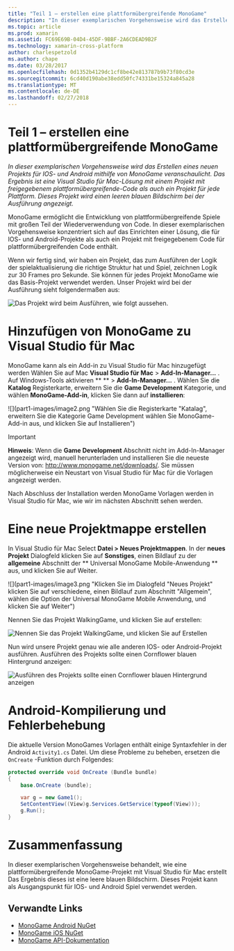 ```yaml
---
title: "Teil 1 – erstellen eine plattformübergreifende MonoGame"
description: "In dieser exemplarischen Vorgehensweise wird das Erstellen eines neuen Projekts für IOS- und Android mithilfe von MonoGame veranschaulicht. Das Ergebnis ist eine Visual Studio für Mac-Lösung mit einem Projekt mit freigegebenem plattformübergreifende-Code als auch ein Projekt für jede Plattform. Dieses Projekt wird einen leeren blauen Bildschirm bei der Ausführung angezeigt."
ms.topic: article
ms.prod: xamarin
ms.assetid: FC69E69B-04D4-45DF-9BBF-2A6CDEAD9B2F
ms.technology: xamarin-cross-platform
author: charlespetzold
ms.author: chape
ms.date: 03/28/2017
ms.openlocfilehash: 0d1352b4129dc1cf8be42e813787b9b73f80cd3e
ms.sourcegitcommit: 6cd40d190abe38edd50fc74331be15324a845a28
ms.translationtype: MT
ms.contentlocale: de-DE
ms.lasthandoff: 02/27/2018
---
```

# <a name="part-1--creating-a-cross-platform-monogame"></a>Teil 1 – erstellen eine plattformübergreifende MonoGame

_In dieser exemplarischen Vorgehensweise wird das Erstellen eines neuen Projekts für IOS- und Android mithilfe von MonoGame veranschaulicht. Das Ergebnis ist eine Visual Studio für Mac-Lösung mit einem Projekt mit freigegebenem plattformübergreifende-Code als auch ein Projekt für jede Plattform. Dieses Projekt wird einen leeren blauen Bildschirm bei der Ausführung angezeigt._

MonoGame ermöglicht die Entwicklung von plattformübergreifende Spiele mit großen Teil der Wiederverwendung von Code. In dieser exemplarischen Vorgehensweise konzentriert sich auf das Einrichten einer Lösung, die für IOS- und Android-Projekte als auch ein Projekt mit freigegebenem Code für plattformübergreifenden Code enthält.

Wenn wir fertig sind, wir haben ein Projekt, das zum Ausführen der Logik der spielaktualisierung die richtige Struktur hat und Spiel, zeichnen Logik zur 30 Frames pro Sekunde. Sie können für jedes Projekt MonoGame wie das Basis-Projekt verwendet werden. Unser Projekt wird bei der Ausführung sieht folgendermaßen aus:

![](part1-images/image1.png "Das Projekt wird beim Ausführen, wie folgt aussehen.")


# <a name="adding-monogame-to-visual-studio-for-mac"></a>Hinzufügen von MonoGame zu Visual Studio für Mac

MonoGame kann als ein Add-in zu Visual Studio für Mac hinzugefügt werden Wählen Sie auf Mac **Visual Studio für Mac** > **Add-In-Manager...**  . Auf Windows-Tools aktivieren ** ** > **Add-In-Manager...**  . Wählen Sie die **Katalog** Registerkarte, erweitern Sie die **Game Development** Kategorie, und wählen **MonoGame-Add-in**, klicken Sie dann auf **installieren**:

![](part1-images/image2.png "Wählen Sie die Registerkarte "Katalag", erweitern Sie die Kategorie Game Development wählen Sie MonoGame-Add-in aus, und klicken Sie auf Installieren")

> [!IMPORTANT]
> **Hinweis**: Wenn die **Game Development** Abschnitt nicht im Add-In-Manager angezeigt wird, manuell herunterladen und installieren Sie die neueste Version von: http://www.monogame.net/downloads/. Sie müssen möglicherweise ein Neustart von Visual Studio für Mac für die Vorlagen angezeigt werden.



Nach Abschluss der Installation werden MonoGame Vorlagen werden in Visual Studio für Mac, wie wir im nächsten Abschnitt sehen werden.


# <a name="creating-a-new-solution"></a>Eine neue Projektmappe erstellen

In Visual Studio für Mac Select **Datei > Neues Projektmappen**. In der **neues Projekt** Dialogfeld klicken Sie auf **Sonstiges**, einen Bildlauf zu der **allgemeine** Abschnitt der ** Universal MonoGame Mobile-Anwendung ** aus, und klicken Sie auf Weiter.

![](part1-images/image3.png "Klicken Sie im Dialogfeld "Neues Projekt" klicken Sie auf verschiedene, einen Bildlauf zum Abschnitt "Allgemein", wählen die Option der Universal MonoGame Mobile Anwendung, und klicken Sie auf Weiter")

Nennen Sie das Projekt WalkingGame, und klicken Sie auf erstellen:

![](part1-images/image4.png "Nennen Sie das Projekt WalkingGame, und klicken Sie auf Erstellen")

Nun wird unsere Projekt genau wie alle anderen IOS- oder Android-Projekt ausführen. Ausführen des Projekts sollte einen Cornflower blauen Hintergrund anzeigen:

![](part1-images/image5.png "Ausführen des Projekts sollte einen Cornflower blauen Hintergrund anzeigen")


# <a name="fixing-android-compile-errors"></a>Android-Kompilierung und Fehlerbehebung

Die aktuelle Version MonoGames Vorlagen enthält einige Syntaxfehler in der Android `Activity1.cs` Datei. Um diese Probleme zu beheben, ersetzen die `OnCreate` -Funktion durch Folgendes:


```csharp
protected override void OnCreate (Bundle bundle)
{
    base.OnCreate (bundle);

    var g = new Game1();
    SetContentView((View)g.Services.GetService(typeof(View)));
    g.Run();
}
```


# <a name="summary"></a>Zusammenfassung

In dieser exemplarischen Vorgehensweise behandelt, wie eine plattformübergreifende MonoGame-Projekt mit Visual Studio für Mac erstellt Das Ergebnis dieses ist eine leere blauen Bildschirm. Dieses Projekt kann als Ausgangspunkt für IOS- und Android Spiel verwendet werden.

## <a name="related-links"></a>Verwandte Links

- [MonoGame Android NuGet](https://www.nuget.org/packages/MonoGame.Framework.Android/)
- [MonoGame iOS NuGet](https://www.nuget.org/packages/MonoGame.Framework.iOS/)
- [MonoGame API-Dokumentation](http://www.monogame.net/documentation/?page=main)
